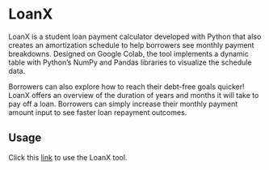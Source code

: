# LoanX

LoanX is a student loan payment calculator developed with Python that also creates an amortization schedule to help borrowers see monthly payment breakdowns. Designed on Google Colab, the tool implements a dynamic table with Python’s NumPy and Pandas libraries to visualize the schedule data. 

Borrowers can also explore how to reach their debt-free goals quicker! LoanX offers an overview of the duration of years and months it will take to pay off a loan. Borrowers can simply increase their monthly payment amount input to see faster loan repayment outcomes. 


## Usage 

Click this [link](https://colab.research.google.com/drive/1xflmfMgwZ6wUg5oDzCE4diYif18QZg5r?usp=sharing) to use the LoanX tool. 


